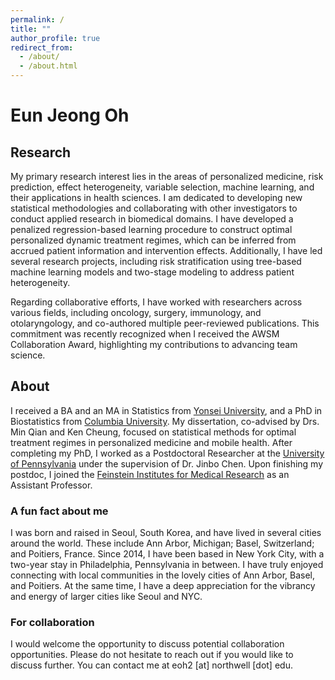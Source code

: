 ```yaml
---
permalink: /
title: ""
author_profile: true
redirect_from: 
  - /about/
  - /about.html
---
```


# Eun Jeong Oh

## Research
My primary research interest lies in the areas of personalized medicine, risk prediction, effect heterogeneity, variable selection, machine learning, and their applications in health sciences. I am dedicated to developing new statistical methodologies and collaborating with other investigators to conduct applied research in biomedical domains. I have developed a penalized regression-based learning procedure to construct optimal personalized dynamic treatment regimes, which can be inferred from accrued patient information and intervention effects. Additionally, I have led several research projects, including risk stratification using tree-based machine learning models and two-stage modeling to address patient heterogeneity.

Regarding collaborative efforts, I have worked with researchers across various fields, including oncology, surgery, immunology, and otolaryngology, and co-authored multiple peer-reviewed publications. This commitment was recently recognized when I received the AWSM Collaboration Award, highlighting my contributions to advancing team science.


## About
I received a BA and an MA in Statistics from [Yonsei University](https://www.yonsei.ac.kr/en_sc/index.jsp), and a PhD in Biostatistics from [Columbia University](https://www.columbia.edu/). My dissertation, co-advised by Drs. Min Qian and Ken Cheung, focused on statistical methods for optimal treatment regimes in personalized medicine and mobile health. After completing my PhD, I worked as a Postdoctoral Researcher at the [University of Pennsylvania](https://www.upenn.edu/) under the supervision of Dr. Jinbo Chen. Upon finishing my postdoc, I joined the [Feinstein Institutes for Medical Research](https://feinstein.northwell.edu/) as an Assistant Professor.

### A fun fact about me
I was born and raised in Seoul, South Korea, and have lived in several cities around the world. These include Ann Arbor, Michigan; Basel, Switzerland; and Poitiers, France. Since 2014, I have been based in New York City, with a two-year stay in Philadelphia, Pennsylvania in between. I have truly enjoyed connecting with local communities in the lovely cities of Ann Arbor, Basel, and Poitiers. At the same time, I have a deep appreciation for the vibrancy and energy of larger cities like Seoul and NYC.

### For collaboration
I would welcome the opportunity to discuss potential collaboration opportunities. Please do not hesitate to reach out if you would like to discuss further. You can contact me at eoh2 [at] northwell [dot] edu. 
